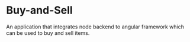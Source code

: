 # Buy-and-Sell
An application that integrates node backend to angular framework which can be used to buy and sell items.
